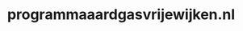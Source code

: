 ---
layout: post
title:  "programmaaardgasvrijewijken.nl"
internal_url:  "/dutchgov/programmaaardgasvrijewijken.nl.html"
categories: dutchgov
---